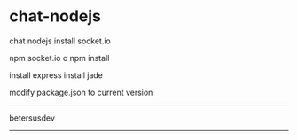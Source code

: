 chat-nodejs
===========

chat nodejs
install socket.io

npm socket.io
o
npm install

install express
install jade

modify package.json
to current version
**************
betersusdev
************
